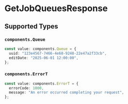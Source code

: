 # GetJobQueuesResponse


## Supported Types

### `components.Queue`

```typescript
const value: components.Queue = {
  uuid: "123e4567-7466-4e68-9248-22e47a2f33cb",
  editDate: "2025-06-01 12:00:00",
};
```

### `components.ErrorT`

```typescript
const value: components.ErrorT = {
  errorCode: 1000,
  message: "An error occurred completing your request",
};
```

